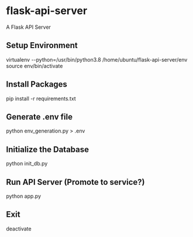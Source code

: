 # flask-api-server
A Flask API Server

## Setup Environment
virtualenv --python=/usr/bin/python3.8 /home/ubuntu/flask-api-server/env
source env/bin/activate

## Install Packages
pip install -r requirements.txt

## Generate .env file
python env_generation.py > .env

## Initialize the Database
python init_db.py

## Run API Server (Promote to service?)
python app.py

## Exit
deactivate